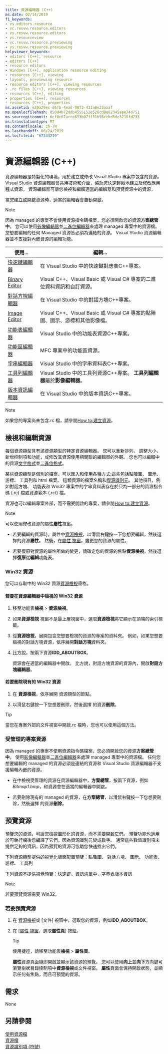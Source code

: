 ```yaml
---
title: 資源編輯器 (C++)
ms.date: 02/14/2019
f1_keywords:
- vs.editors.resource
- vc.resvw.resource.editors
- vs.resvw.resource.editors
- vs.resourceview
- vc.resvw.resource.previewing
- vs.resvw.resource.previewing
helpviewer_keywords:
- editors [C++], resource
- editors [C++]
- resource editors
- Windows [C++], application resource editing
- resources [C++], viewing
- layouts, previewing resource
- resource editors [C++], viewing resources
- .rc files [C++], viewing resources
- resources [C++], editing
- properties [C++], resources
- resources [C++], properties
ms.assetid: e20a29ec-d6fb-4ead-98f3-431a0e23aaaf
ms.openlocfilehash: 850d4b72ddb45551528526cd9e02345aee74d751
ms.sourcegitcommit: 6cf0c67acce633b07ff31b56cebd5de3218fd733
ms.translationtype: MT
ms.contentlocale: zh-TW
ms.lasthandoff: 06/24/2019
ms.locfileid: "67344219"
---
```

# <a name="resource-editors-c"></a>資源編輯器 (C++)

資源編輯器是特製化的環境，用於建立或修改 Visual Studio 專案中包含的資源。 Visual Studio 資源編輯器會共用技術和介面，協助您快速輕鬆地建立及修改應用程式資源。 資源編輯器可讓您檢視和編輯適當的編輯器和預覽資源中的資源。

當您建立或開啟資源時，適當的編輯器會自動開啟。

> [!NOTE]
> 因為 managed 的專案不會使用資源指令碼檔案，您必須開啟您的資源**方案總管 中**。 您可以使用[影像編輯器](../windows/image-editor-for-icons.md)並[二進位編輯器](binary-editor.md)來處理 managed 專案中的資源檔。 您想要編輯的任何 Managed 資源皆必須為連結的資源。 Visual Studio 資源編輯器並不支援對內嵌資源的編輯功能。

|使用...|編輯...|
|----------------|----------------|
|[快速鍵編輯器](../windows/accelerator-editor.md)|在 Visual Studio 中的快速鍵對應表C++專案。|
|[Binary Editor](binary-editor.md)|Visual C++、Visual Basic 或 Visual C# 專案的二進位資料資訊和自訂資源。|
|[對話方塊編輯器](../windows/dialog-editor.md)|在 Visual Studio 中的對話方塊C++專案。|
|[Image Editor](../windows/image-editor-for-icons.md)|Visual C++、Visual Basic 或 Visual C# 專案的點陣圖、圖示、游標和其他影像檔。|
|[功能表編輯器](../windows/menu-editor.md)|Visual Studio 中的功能表資源C++專案。|
|[功能區編輯器](../mfc/ribbon-designer-mfc.md)|MFC 專案中的功能區資源。|
|[字串編輯器](../windows/string-editor.md)|Visual Studio 中的字串資料表C++專案。|
|[工具列編輯器](../windows/toolbar-editor.md)|Visual Studio 中的工具列資源C++專案。 **工具列編輯器**屬於**影像編輯器**。|
|[版本資訊編輯器](../windows/version-information-editor.md)|在 Visual Studio 中的版本資訊C++專案。|

> [!NOTE]
> 如果您的專案尚未包含.rc 檔，請參閱[How to:建立資源](../windows/how-to-create-a-resource-script-file.md)。

## <a name="view-and-edit-resources"></a>檢視和編輯資源

每個資源類型具有該資源類型的特定資源編輯器。 您可以重新排列、 調整大小、 新增控制項和功能，或修改其資源使用相關聯的編輯器的外觀。 您也可以編輯中的資源[文字格式](../windows/how-to-open-a-resource-script-file-in-text-format.md)並[二進位格式](../windows/opening-a-resource-for-binary-editing.md)。

某些資源類型是個別的檔案，可以匯入和使用各種方式;這些包括點陣圖、 圖示、 游標、 工具列和 html 檔案。 這類資源的檔案名稱和[資源識別元](../windows/symbols-resource-identifiers.md)。 其他項目，例如對話方塊、 功能表和 Win32 專案中的字串資料表存在於只為一部分的資源指令碼 (.rc) 檔或資源範本 (.rct) 檔。

資源也可以編輯專案外部，而不需要開啟的專案，請參閱[How to:建立資源](../windows/how-to-open-a-resource-script-file-outside-of-a-project-standalone.md)。

> [!NOTE]
> 可以使用修改資源的屬性**屬性**視窗。

- 若要編輯的資源時，屬性中[資源檢視](how-to-create-a-resource-script-file.md#create-resources)，以滑鼠右鍵按一下您想要編輯，然後選擇的資源**屬性**。  然後，在[屬性 視窗](/visualstudio/ide/reference/properties-window)，變更您的資源的屬性。

- 若要復原對資源的屬性所做的變更，請確定您的資源的焦點**資源檢視**，然後選擇**復原**從**編輯**功能表。

### <a name="win32-resources"></a>Win32 資源

您可以存取中的 Win32 資源[資源檢視](how-to-create-a-resource-script-file.md#create-resources)窗格。

#### <a name="to-view-a-win32-resource-in-a-resource-editor"></a>若要在資源編輯器中檢視的 Win32 資源

1. 移至功能表**檢視** > **資源檢視**。

1. 如果**資源檢視** 視窗不是最上層視窗中，選取**資源檢視**將它顯示在頂端的索引標籤。

1. 從**資源檢視**，展開包含您想要檢視的資源的專案的資料夾。 例如，如果您想要檢視的對話方塊資源，依序展開**對話方塊**資料夾。

1. 比方說，按兩下資源**IDD_ABOUTBOX**。

   資源會在適當的編輯器中開啟。 比方說，對話方塊資源的資源內，開啟**對話方塊編輯器**。

#### <a name="to-delete-an-existing-win32-resource"></a>若要刪除現有的 Win32 資源

1. 在 **資源檢視**，依序展開 資源類型的節點。

1. 以滑鼠右鍵按一下您想要刪除，然後選擇 的資源**刪除**。

> [!TIP]
> 當您在專案外部的文件視窗中開啟.rc 檔時，您也可以使用這個方法。

### <a name="managed-project-resources"></a>受管理的專案資源

因為 managed 的專案不使用資源指令碼檔案，您必須開啟您的資源**方案總管 中**。 使用[影像編輯器](../windows/image-editor-for-icons.md)並[二進位編輯器](binary-editor.md)來處理 managed 專案中的資源檔。 任何您想要編輯的 managed 的資源必須是連結的資源和 Visual Studio 資源編輯器不支援編輯內嵌的資源。

- 在中檢視受管理的資源在資源編輯器中，**方案總管**，按兩下資源，例如*Bitmap1.bmp*，和資源會在適當的編輯器中開啟。

- 若要刪除現有的 managed 的資源，在**方案總管**，以滑鼠右鍵按一下您想要刪除，然後選擇 的資源**刪除**。

## <a name="preview-resources"></a>預覽資源

預覽您的資源，可讓您檢視圖形化的資源，而不需要開啟它們。 預覽功能也適用於可執行檔後您編譯了它們，因為資源識別元變成數字。 通常這些數值識別項未提供足夠的資訊，因為預覽的資源可協助您快速找出它們。

下列資源類型提供的視覺化版面配置預覽：點陣圖、 對話方塊、 圖示、 功能表、 游標、 工具列

下列資源不提供視覺預覽：快速鍵，資訊清單中，字串表版本資訊

> [!NOTE]
> 若要預覽資源需要 Win32。

### <a name="to-preview-resources"></a>若要預覽資源

1. 在 [資源檢視](how-to-create-a-resource-script-file.md#create-resources)或 [文件] 視窗中，選取您的資源，例如**IDD_ABOUTBOX**。

1. 在 [[屬性 視窗](/visualstudio/ide/reference/properties-window)，選取**屬性頁**] 按鈕。

   > [!TIP]
   > 使用捷徑，請移至功能表**檢視** > **屬性頁**。

   **屬性**資源頁面隨即開啟並顯示該資源的預覽。 您可以使用**向上**並**向下**方向鍵可瀏覽樹狀目錄控制項中**資源檢視**或文件視窗。 **屬性**頁面會保持開啟狀態，並顯示任何有焦點，而且可預覽的資源。

## <a name="requirements"></a>需求

None

## <a name="see-also"></a>另請參閱

[使用資源檔](../windows/working-with-resource-files.md)<br/>
[資源檔](../windows/resource-files-visual-studio.md)<br/>
[資源識別項 (符號)](../windows/symbols-resource-identifiers.md)<br/>